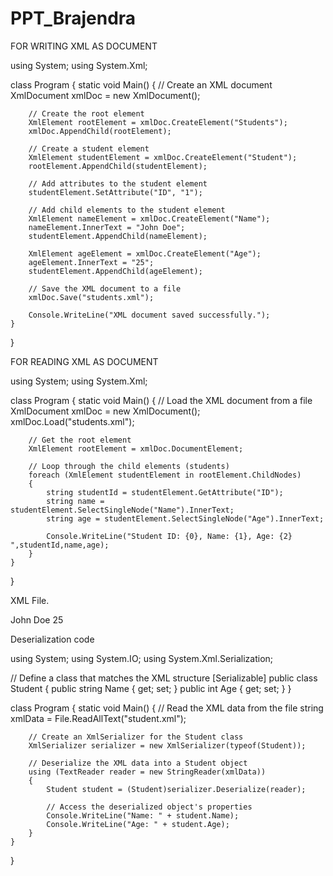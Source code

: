 # PPT_Brajendra

FOR WRITING XML AS DOCUMENT


using System;
using System.Xml;

class Program
{
    static void Main()
    {
        // Create an XML document
        XmlDocument xmlDoc = new XmlDocument();

        // Create the root element
        XmlElement rootElement = xmlDoc.CreateElement("Students");
        xmlDoc.AppendChild(rootElement);

        // Create a student element
        XmlElement studentElement = xmlDoc.CreateElement("Student");
        rootElement.AppendChild(studentElement);

        // Add attributes to the student element
        studentElement.SetAttribute("ID", "1");

        // Add child elements to the student element
        XmlElement nameElement = xmlDoc.CreateElement("Name");
        nameElement.InnerText = "John Doe";
        studentElement.AppendChild(nameElement);

        XmlElement ageElement = xmlDoc.CreateElement("Age");
        ageElement.InnerText = "25";
        studentElement.AppendChild(ageElement);

        // Save the XML document to a file
        xmlDoc.Save("students.xml");

        Console.WriteLine("XML document saved successfully.");
    }
}







FOR READING XML AS DOCUMENT




using System;
using System.Xml;

class Program
{
    static void Main()
    {
        // Load the XML document from a file
        XmlDocument xmlDoc = new XmlDocument();
        xmlDoc.Load("students.xml");

        // Get the root element
        XmlElement rootElement = xmlDoc.DocumentElement;

        // Loop through the child elements (students)
        foreach (XmlElement studentElement in rootElement.ChildNodes)
        {
            string studentId = studentElement.GetAttribute("ID");
            string name = studentElement.SelectSingleNode("Name").InnerText;
            string age = studentElement.SelectSingleNode("Age").InnerText;

            Console.WriteLine("Student ID: {0}, Name: {1}, Age: {2} ",studentId,name,age);
        }
    }
}






XML File.

<Student>
    <Name>John Doe</Name>
    <Age>25</Age>
</Student>



Deserialization code


using System;
using System.IO;
using System.Xml.Serialization;

// Define a class that matches the XML structure
[Serializable]
public class Student
{
    public string Name { get; set; }
    public int Age { get; set; }
}

class Program
{
    static void Main()
    {
        // Read the XML data from the file
        string xmlData = File.ReadAllText("student.xml");

        // Create an XmlSerializer for the Student class
        XmlSerializer serializer = new XmlSerializer(typeof(Student));

        // Deserialize the XML data into a Student object
        using (TextReader reader = new StringReader(xmlData))
        {
            Student student = (Student)serializer.Deserialize(reader);

            // Access the deserialized object's properties
            Console.WriteLine("Name: " + student.Name);
            Console.WriteLine("Age: " + student.Age);
        }
    }
}


